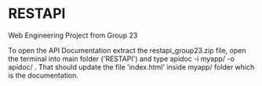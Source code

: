# RESTAPI
Web Engineering Project from Group 23
  
  To open the API Documentation extract the restapi_group23.zip file, open the terminal into main folder ('RESTAPI') and type 
  apidoc -i myapp/ -o apidoc/ .
  That should update the file 'index.html' inside myapp/ folder which is the documentation.
